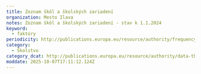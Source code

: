 ```yaml
---
title: Zoznam škôl a školských zariadení
organization: Mesto Ilava
notes: Zoznam škôl a školských zariadení - stav k 1.1.2024
keyword:
  - faktúry
periodicity: http://publications.europa.eu/resource/authority/frequency/ANNUAL
category:
  - Školstvo
category_dcat: http://publications.europa.eu/resource/authority/data-theme/AGRI
moddate: 2025-10-07T17:11:12.124Z
---
```

